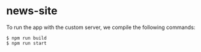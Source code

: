 # news-site

To run the app with the custom server, we compile the following commands:

```
$ npm run build
$ npm run start
```